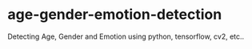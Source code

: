 # age-gender-emotion-detection
Detecting Age, Gender and Emotion using python, tensorflow, cv2, etc..
